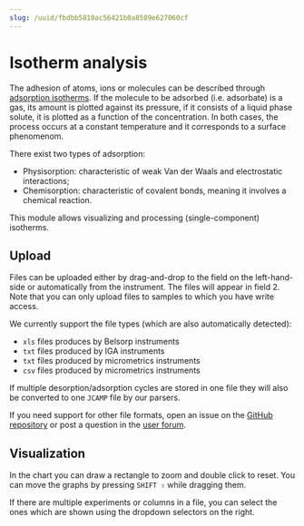 ```yaml
---
slug: /uuid/fbdbb5810ac56421b0a8509e627060cf
---
```


# Isotherm analysis
The adhesion of atoms, ions or molecules can be described through [adsorption isotherms](https://en.wikipedia.org/wiki/Adsorption#Single-molecule_explanation). If the molecule to be adsorbed (i.e. adsorbate) is a gas, its amount is plotted against its pressure, if it consists of a liquid phase solute, it is plotted as a function of the concentration. In both cases, the process occurs at a constant temperature and it corresponds to a surface phenomenom.

There exist two types of adsorption:
- Physisorption: characteristic of weak Van der Waals and electrostatic interactions;
- Chemisorption: characteristic of covalent bonds, meaning it involves a chemical reaction.

This module allows visualizing and processing (single-component) isotherms.

## Upload

Files can be uploaded either by drag-and-drop to the field on the left-hand-side or automatically from the instrument.
The files will appear in field 2. Note that you can only upload files to samples to which you have write access.

We currently support the file types (which are also automatically detected):

- `xls` files produces by Belsorp instruments
- `txt` files produced by IGA instruments
- `txt` files produced by micrometrics instruments
- `csv` files produced by micrometrics instruments

If multiple desorption/adsorption cycles are stored in one file they will also be converted to one `JCAMP` file by our parsers.

If you need support for other file formats, open an issue on the [GitHub repository](https://github.com/cheminfo/isotherm-analysis) or post a question in the [user forum](https://groups.google.com/g/cheminfo).

## Visualization

In the chart you can draw a rectangle to zoom and double click to reset. You can move the graphs by pressing `SHIFT ⇧` while dragging them.

If there are multiple experiments or columns in a file, you can select the ones which are shown using the dropdown selectors on the right.
